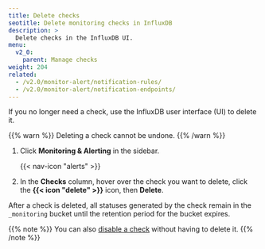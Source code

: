 ```yaml
---
title: Delete checks
seotitle: Delete monitoring checks in InfluxDB
description: >
  Delete checks in the InfluxDB UI.
menu:
  v2_0:
    parent: Manage checks
weight: 204
related:
  - /v2.0/monitor-alert/notification-rules/
  - /v2.0/monitor-alert/notification-endpoints/
---
```


If you no longer need a check, use the InfluxDB user interface (UI) to delete it.

{{% warn %}}
Deleting a check cannot be undone.
{{% /warn %}}

1.  Click **Monitoring & Alerting** in the sidebar.

    {{< nav-icon "alerts" >}}

2.  In the **Checks** column, hover over the check you want to delete, click the
    **{{< icon "delete" >}}** icon, then **Delete**.

After a check is deleted, all statuses generated by the check remain in the `_monitoring`
bucket until the retention period for the bucket expires.

{{% note %}}
You can also [disable a check](/v2.0/monitor-alert/checks/update/#enable-or-disable-a-check)
without having to delete it.
{{% /note %}}
